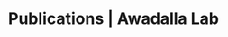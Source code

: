 ---
title: Publications | Awadalla Lab
permalink: /publications/
published: false
isPublic_b: true

publicationType_txt: journal
title_txt: "A family-based probabilistic method for capturing de novo mutations from high-throughput short-read sequencing data."
pmid_tl: 22499693
publishDate_tdt: "2012-01-06T07:23:33.000Z"
journalTitle_txt: "Statistical applications in genetics and molecular biology"
volume_tl: 11
issue_tl: 2
doi_txt: "10.2202/1544-6115.1713"
authors_list: 
  - author_txt: "Cartwright RA"
  - author_txt: "Hussin J"
  - author_txt: "Keebler JE"
  - author_txt: "Stone EA"
  - author_txt: "Awadalla P"
---